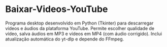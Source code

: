 # Baixar-Videos-YouTube
Programa desktop desenvolvido em Python (Tkinter) para descarregar vídeos e áudios da plataforma YouTube. Permite escolher qualidade de vídeo, salva áudios em MP3 e vídeos em MP4 (com áudio corrigido). Inclui atualização automática do yt-dlp e depende do FFmpeg.
